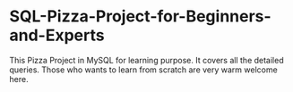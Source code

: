 # SQL-Pizza-Project-for-Beginners-and-Experts
This Pizza Project in MySQL for learning purpose. It covers all the detailed queries.
Those who wants to learn from scratch are very warm welcome here.
